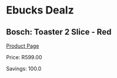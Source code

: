 
# Ebucks Dealz
## Bosch: Toaster 2 Slice - Red
[Product Page](https://www.ebucks.com/web/shop/productSelected.do?prodId=523009144&catId=704985963)

Price: R599.00

Savings: 100.0


	